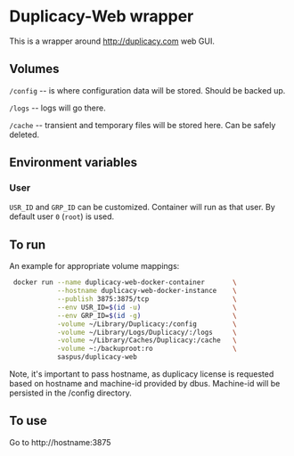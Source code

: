 # Duplicacy-Web wrapper

This is a wrapper around http://duplicacy.com web GUI. 

## Volumes 
`/config` -- is where configuration data will be stored. Should be backed up.

`/logs` --  logs will go there. 

`/cache` -- transient and temporary files will be stored here. Can be safely deleted.


## Environment variables 

### User
`USR_ID` and `GRP_ID` can be customized. Container will run as that user. By default user `0` (`root`) is used.

## To run
An example for appropriate volume mappings:
``` bash 
 docker run --name duplicacy-web-docker-container       \
            --hostname duplicacy-web-docker-instance    \
            --publish 3875:3875/tcp                     \
            --env USR_ID=$(id -u)                     	\
            --env GRP_ID=$(id -g)                       \
            -volume ~/Library/Duplicacy:/config         \
            -volume ~/Library/Logs/Duplicacy/:/logs     \
            -volume ~/Library/Caches/Duplicacy:/cache   \
            -volume ~:/backuproot:ro                    \
            saspus/duplicacy-web
```
Note, it's important to pass hostname, as duplicacy license is requested based on hostname and machine-id provided by dbus. Machine-id will be persisted in the /config directory.

## To use
Go to http://hostname:3875